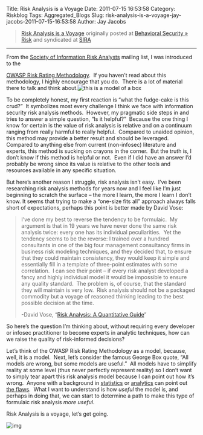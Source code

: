 Title: Risk Analysis is a Voyage
Date: 2011-07-15 16:53:58
Category: Riskblog
Tags: Aggregated_Blogs
Slug: risk-analysis-is-a-voyage-jay-jacobs-2011-07-15-16:53:58
Author: Jay Jacobs

>[Risk Analysis is a Voyage](http://beechplane.wordpress.com/2011/07/15/risk-analysis-is-a-voyage/) originally posted at [Behavioral Security » Risk](http://beechplane.wordpress.com) and syndicated at [SIRA](http://societyinforisk.org)
***
From the [Society of Information Risk Analysts](http://www.societyinforisk.org/) mailing list, I was introduced to the

[OWASP Risk Rating Methodology](https://www.owasp.org/index.php/OWASP_Risk_Rating_Methodology).  If you haven’t read about this methodology, I highly encourage that you do.  There is a lot of material there to talk and think about.![this is a model of a box](http://beechplane.files.wordpress.com/2011/07/image.png?w=120&h=99 "this is a model of a box")

To be completely honest, my first reaction is “what the fudge-cake is this crud?”  It symbolizes most every challenge I think we face with information security risk analysis methods.  However, my pragmatic side steps in and tries to answer a simple question, “Is it helpful?”  Because the one thing I know for certain is the value of risk analysis is relative and on a continuum ranging from really harmful to really helpful.  Compared to unaided opinion, this method may provide a better result and should be leveraged.  Compared to anything else from current (non-infosec) literature and experts, this method is sucking on crayons in the corner.  But the truth is, I don’t know if this method is helpful or not.  Even if I did have an answer I’d probably be wrong since its value is relative to the other tools and resources available in any specific situation.

But here’s another reason I struggle, risk analysis isn’t easy.  I’ve been researching risk analysis methods for years now and I feel like I’m just beginning to scratch the surface – the more I learn, the more I learn I don’t know. It seems that trying to make a “one-size fits all” approach always falls short of expectations, perhaps this point is better made by David Vose:

> I’ve done my best to reverse the tendency to be formulaic.  My argument is that in 19 years we have never done the same risk analysis twice: every one has its individual peculiarities.  Yet the tendency seems to be the reverse: I trained over a hundred consultants in one of the big four management consultancy firms in business risk modeling techniques, and they decided that, to ensure that they could maintain consistency, they would keep it simple and essentially fill in a template of three-point estimates with some correlation.  I can see their point – if every risk analyst developed a fancy and highly individual model it would be impossible to ensure any quality standard.  The problem is, of course, that the standard they will maintain is very low.  Risk analysis should not be a packaged commodity but a voyage of reasoned thinking leading to the best possible decision at the time.
>
> -David Vose, “[Risk Analysis: A Quantitative Guide](http://www.amazon.com/gp/product/0470512849/)”

So here’s the question I’m thinking about, without requiring every developer or infosec practitioner to become experts in analytic techniques, how can we raise the quality of risk-informed decisions? 

Let’s think of the OWASP Risk Rating Methodology as a model, because, well, it is a model.  Next, let’s consider the famous George Box quote, “All models are wrong, but some models are useful.”  All models have to simplify reality at some level (thus never perfectly represent reality) so I don’t want to simply tear apart this risk analysis model because I can point out how it’s wrong.  Anyone with a background in [statistics](http://en.wikipedia.org/wiki/Statistically_independent) or [analytics](http://www.risk-doctor.com/pdf-briefings/risk-doctor08e.pdf) can point out [the flaws](http://www.dylan.org.uk/ordinal.pdf).  What I want to understand is how *useful* the model is, and perhaps in doing that, we can start to determine a path to make this type of formulaic risk analysis *more useful*.

Risk Analysis is a voyage, let’s get going.

![img](/images/blank.png%20/></a>%20<img%20alt=)


